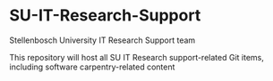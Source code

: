 # SU-IT-Research-Support
Stellenbosch University IT Research Support team

This repository will host all SU IT Research support-related Git items, including software carpentry-related content
